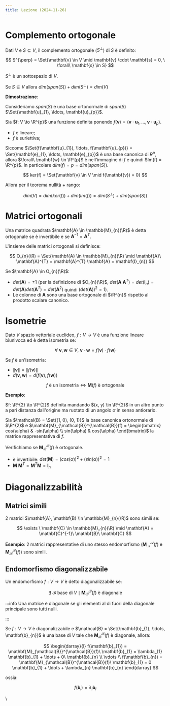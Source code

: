 ```yaml
---
title: Lezione (2024-11-26)
---
```


# Complemento ortogonale

Dati $V$ e $S \subseteq V$, il complemento ortogonale ($S^{\perp}$) di $S$ è
definito:

$$
S^{\perp} = \Set{\mathbf{v} \in V \mid \mathbf{v} \cdot \mathbf{s} = 0, \ \forall\ \mathbf{s} \in S}
$$

$S^{\perp}$ è un sottospazio di $V$.

Se $S \subseteq V$ allora $dim(span(S)) + dim(S^{\perp}) = dim(V)$

**Dimostrazione**:

Consideriamo $span(S)$ e una base ortonormale di $span(S)$
$\Set{\mathbf{u}_{1}, \ldots, \mathbf{u}_{p}}$.

Sia $f: V \to \R^{p}$ una funzione definita ponendo
$f(\mathbf{v}) = (\mathbf{v} \cdot \mathbf{u}_{1}, \ldots, \mathbf{v} \cdot \mathbf{u}_{p})$.

- $f$ è lineare;
- $f$ è suriettiva;

Siccome
$\Set{f(\mathbf{u}_{1}), \ldots, f(\mathbf{u}_{p})} = \Set{\mathbf{e}_{1}, \ldots, \mathbf{e}_{p}}$
è una base canonica di $R^{p}$, allora $\forall\ \mathbf{w} \in \R^{p}$ è
nell'immagine di $f$ e quindi $Im(f) = \R^{p}$. In particolare
$dim(f) = p = dim(span(S))$.

$$
ker(f) = \Set{\mathbf{v} \in V \mid f(\mathbf{v}) = 0}
$$

Allora per il teorema nullità + rango:

$$
dim(V) = dim(ker(f)) + dim(Im(f)) = dim(S^{\perp}) + dim(span(S))
$$

# Matrici ortogonali

Una matrice quadrata $\mathbf{A} \in \mathbb{M}_{n}(\R)$ è detta ortogonale se è
invertibile e se $\mathbf{A}^{-1} = \mathbf{A}^{T}$.

L'insieme delle matrici ortogonali si definisce:

$$
O_{n}(\R) = \Set{\mathbf{A} \in \mathbb{M}_{n}(\R) \mid \mathbf{A}\ \mathbf{A}^{T} = \mathbf{A}^{T} \mathbf{A} = \mathbf{I}_{n}}
$$

Se $\mathbf{A} \in O_{n}(\R)$:

- $det(\mathbf{A}) = \pm 1$ (per la definizione di $O_{n}(\R)$,
  $det(\mathbf{A}\ \mathbf{A}^{T}) = det(\mathbf{I}_{n}) = det(\mathbf{A}) det(\mathbf{A}^{T}) = det(\mathbf{A}^{2})$
  quindi $(det(\mathbf{A}))^{2} = 1$).
- Le colonne di $\mathbf{A}$ sono una base ortogonale di $\R^{n}$ rispetto al
  prodotto scalare canonico.

# Isometrie

Dato $V$ spazio vettoriale euclideo, $f: V \to V$ è una funzione lineare
biunivoca ed è detta isometria se:

$$
\forall\ \mathbf{v}, \mathbf{w} \in V, \ \mathbf{v} \cdot \mathbf{w} = f(\mathbf{v}) \cdot f(\mathbf{w})
$$

Se $f$ è un'isometria:

- $\|\mathbf{v}\| = \|f(\mathbf{v})\|$
- $d(\mathbf{v}, \mathbf{w}) = d(f(\mathbf{v}), f(\mathbf{w}))$

$$
f \text{ è un isometria} \iff \mathbf{M}(f) \text{ è ortogonale}
$$

**Esempio**:

$f: \R^{2} \to \R^{2}$ definita mandando $(x, y) \in \R^{2}$ in un altro punto a
pari distanza dall'origine ma ruotato di un angolo $\alpha$ in senso antiorario.

<!-- ![](uploads/95e5342c-9c9b-4504-8588-8372b290017a/da4e4636-b0c3-4e0d-9385-ffb2a61014b6/a.svg) -->

Sia $\mathcal{B} = \Set{(1, 0), (0, 1)}$ la base canonica ortonormale di
$\R^{2}$ e
$\mathbf{M}_{\mathcal{B}}^{\mathcal{B}}(f) = \begin{bmatrix} cos(\alpha) & -sin(\alpha) \\ sin(\alpha) & cos(\alpha) \end{bmatrix}$
la matrice rappresentativa di $f$.

Verifichiamo se $\mathbf{M}_{\mathcal{B}}^{\mathcal{B}}(f)$ è ortogonale.

- è invertibile: $det(\mathbf{M}) = (cos(\alpha))^{2} + (sin(\alpha))^{2} = 1$
- $\mathbf{M}\ \mathbf{M}^{T} = \mathbf{M}^{T} \mathbf{M} = \mathbf{I}_{n}$

# Diagonalizzabilità

## Matrici simili

2 matrici $\mathbf{A}, \mathbf{B} \in \mathbb{M}_{n}(\R)$ sono simili se:

$$
\exists \ \mathbf{C} \in \mathbb{M}_{n}(\R) \mid \mathbf{A} = \mathbf{C}^{-1}\ \mathbf{B}\ \mathbf{C}
$$

**Esempio**: 2 matrici rappresentative di uno stesso endomorfismo
($\mathbf{M}_{\mathcal{A}}^{\mathcal{A}}(f)$ e
$\mathbf{M}_{\mathcal{B}}^{\mathcal{B}}(f)$) sono simili.

## Endomorfismo diagonalizzabile

Un endomorfismo $f: V \to V$ è detto diagonalizzabile se:

$$
\exists \ \mathcal{B} \text{ base di } V \mid \mathbf{M}_{\mathcal{B}}^{\mathcal{B}}(f) \text{ è diagonale}
$$

:::info Una matrice è diagonale se gli elementi al di fuori della diagonale
principale sono tutti nulli.

:::

Se $f: V \to V$ è diagonalizzabile e
$\mathcal{B} = \Set{\mathbf{b}_{1}, \ldots, \mathbf{b}_{n}}$ è una base di $V$
tale che $\mathbf{M}_{\mathcal{B}}^{\mathcal{B}}(f)$ è diagonale, allora:

$$
\begin{darray}{l}
f(\mathbf{b}_{1}) = \mathbf{M}_{\mathcal{B}}^{\mathcal{B}}(f)\ \mathbf{b}_{1} = \lambda_{1} \mathbf{b}_{1} + \ldots + 0\ \mathbf{b}_{n} \\
\vdots \\
f(\mathbf{b}_{n}) = \mathbf{M}_{\mathcal{B}}^{\mathcal{B}}(f)\ \mathbf{b}_{1} = 0 \mathbf{b}_{1} + \ldots + \lambda_{n} \mathbf{b}_{n}
\end{darray}
$$

ossia:

$$
f(\mathbf{b}_{i}) = \lambda_{i} \mathbf{b}_{i}
$$

\
